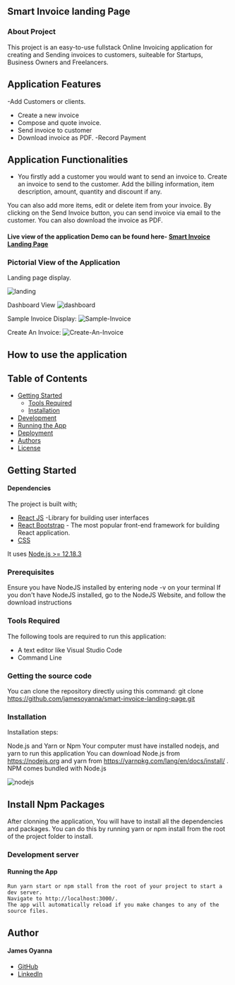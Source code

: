 ## Smart Invoice landing Page

### About Project
This project is an easy-to-use fullstack Online Invoicing application for creating and Sending invoices to customers, suiteable for Startups, Business Owners and Freelancers. 

## Application Features
-Add Customers or clients.
- Create a new invoice
- Compose and quote invoice.
- Send invoice to customer
- Download invoice as PDF.
-Record Payment

## Application Functionalities
- You firstly add a customer you would want to send an invoice to. 
Create an invoice to send to the customer. Add the billing information, item description, amount, quantity and discount if any. 

You can also add more items, edit or delete item from your invoice.
By clicking on the Send Invoice button, you can send invoice via email to the customer. You can also download the invoice as PDF.


#### Live view of the application Demo can be found here- [Smart Invoice Landing Page](https://smart-invoice-bc1fb.web.app)

### Pictorial View of the Application

Landing page display.

![landing](https://user-images.githubusercontent.com/26815113/154503533-9f7cca66-08fc-48af-b0f3-75ee30821009.PNG)


Dashboard View
![dashboard](https://user-images.githubusercontent.com/26815113/154504072-20652d51-6e73-4915-9f7f-92b476244f01.PNG)


Sample Invoice Display:
![Sample-Invoice](https://user-images.githubusercontent.com/26815113/154504540-56b34474-50b5-445f-a493-c1eddfec010b.PNG)


Create An Invoice:
![Create-An-Invoice](https://user-images.githubusercontent.com/26815113/154504951-2743bb4d-cfec-47b0-92f7-6f25ca01bc9d.PNG)

## How to use the application

## Table of Contents
- [Getting Started](#getting-started)
	- [Tools Required](#tools-required)
	- [Installation](#installation)
- [Development](#development)
- [Running the App](#running-the-app)
- [Deployment](#deployment)
- [Authors](#authors)
- [License](#license)

## Getting Started

#### Dependencies
The project is built with;
* [React JS](https://beta.reactjs.org/) -Library for building user interfaces
* [React Bootstrap](https://react-bootstrap.github.io) - The most popular front-end framework for
building React application.
* [CSS]()

It uses [Node.js >= 12.18.3](https://nodejs.org/en/) 



 
### Prerequisites
Ensure you have NodeJS installed by entering node -v on your terminal If you don't have NodeJS installed, go to the NodeJS Website, and follow the download instructions


### Tools Required
The following tools are required to run this application:

* A text editor like Visual Studio Code
* Command Line

### Getting the source code
You can clone the repository directly using this command:
git clone https://github.com/jamesoyanna/smart-invoice-landing-page.git

### Installation
Installation steps:

Node.js and Yarn or Npm
Your computer must have installed nodejs, and yarn to run this application You can download Node.js from https://nodejs.org and yarn from https://yarnpkg.com/lang/en/docs/install/ . NPM comes bundled with Node.js

![nodejs](https://user-images.githubusercontent.com/26815113/132867561-bf2ec1a2-cd63-461f-95dd-e95c1c6676c7.PNG)

## Install Npm Packages
After clonning the application, You will have to install all the dependencies and packages. You can do this by running yarn or npm install from the root of the project folder to install.

### Development server


#### Running the App

  ``` 
Run yarn start or npm stall from the root of your project to start a dev server. 
Navigate to http://localhost:3000/. 
The app will automatically reload if you make changes to any of the source files.
  ```

## Author

#### James Oyanna
* [GitHub](https://github.com/jamesoyanna)
* [LinkedIn](https://www.linkedin.com/in/jamesoyanna)


